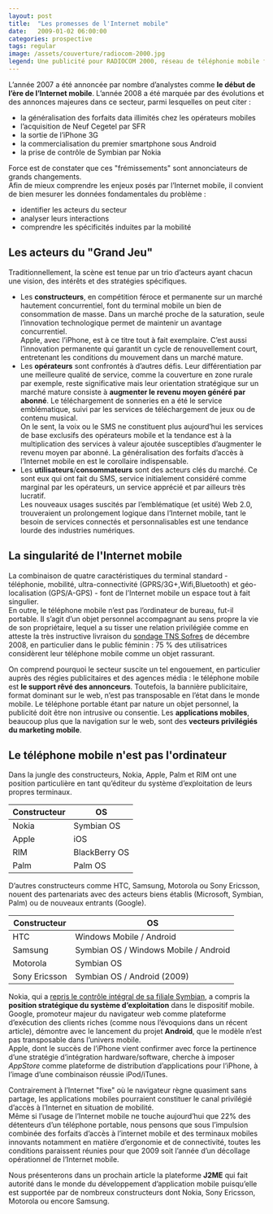 ```yaml
---
layout: post
title:  "Les promesses de l'Internet mobile"
date:   2009-01-02 06:00:00
categories: prospective
tags: regular
image: /assets/couverture/radiocom-2000.jpg
legend: Une publicité pour RADIOCOM 2000, réseau de téléphonie mobile français lancé en 1986.
---
```

L’année 2007 a été annoncée par nombre d’analystes comme **le début de l’ère de l’Internet mobile**. L’année 2008 a été marquée par des évolutions et des annonces majeures dans ce secteur, parmi lesquelles on peut citer :

- la généralisation des forfaits data illimités chez les opérateurs mobiles
- l’acquisition de Neuf Cegetel par SFR
- la sortie de l’iPhone 3G
- la commercialisation du premier smartphone sous Android
- la prise de contrôle de Symbian par Nokia

Force est de constater que ces "frémissements" sont annonciateurs de grands changements.<br />
Afin de mieux comprendre les enjeux posés par l’Internet mobile, il convient de bien mesurer les données fondamentales du problème : 
- identifier les acteurs du secteur
- analyser leurs interactions
- comprendre les spécificités induites par la mobilité

## Les acteurs du "Grand Jeu"
Traditionnellement, la scène est tenue par un trio d’acteurs ayant chacun une vision, des intérêts et des stratégies spécifiques.

- Les **constructeurs**, en compétition féroce et permanente sur un marché hautement concurrentiel, font du terminal mobile un bien de consommation de masse. Dans un marché proche de la saturation, seule l’innovation technologique permet de maintenir un avantage concurrentiel.<br />
Apple, avec l’iPhone, est à ce titre tout à fait exemplaire. C’est aussi l’innovation permanente qui garantit un cycle de renouvellement court, entretenant les conditions du mouvement dans un marché mature.
- Les **opérateurs** sont confrontés à d’autres défis. Leur différentiation par une meilleure qualité de service, comme la couverture en zone rurale par exemple, reste significative mais leur orientation stratégique sur un marché mature consiste à **augmenter le revenu moyen généré par abonné**. Le téléchargement de sonneries en a été le service emblématique, suivi par les services de téléchargement de jeux ou de contenu musical.<br />
On le sent, la voix ou le SMS ne constituent plus aujourd’hui les services de base exclusifs des opérateurs mobile et la tendance est à la multiplication des services à valeur ajoutée susceptibles d’augmenter le revenu moyen par abonné. La généralisation des forfaits d’accès à l’Internet mobile en est le corollaire indispensable.
- Les **utilisateurs**/**consommateurs** sont des acteurs clés du marché. Ce sont eux qui ont fait du SMS, service initialement considéré comme marginal par les opérateurs, un service apprécié et par ailleurs très lucratif.<br />
Les nouveaux usages suscités par l’emblématique (et usité) Web 2.0, trouveraient un prolongement logique dans l’Internet mobile, tant le besoin de services connectés et personnalisables est une tendance lourde des industries numériques.

## La singularité de l'Internet mobile

La combinaison de quatre caractéristiques du terminal standard - téléphonie, mobilité, ultra-connectivité (GPRS/3G+,Wifi,Bluetooth) et géo-localisation (GPS/A-GPS) - font de l’Internet mobile un espace tout à fait singulier.<br />
En outre, le téléphone mobile n’est pas l’ordinateur de bureau, fut-il portable. Il s’agit d’un objet personnel accompagnant au sens propre la vie de son propriétaire, lequel a su tisser une relation privilégiée comme en atteste la très instructive livraison du [sondage TNS Sofres](http://www.afom.fr/v4/STATIC/documents/TNS_2008_%20CP.pdf) de décembre 2008, en particulier dans le public féminin : 75 % des utilisatrices considèrent leur téléphone mobile comme un objet rassurant.

On comprend pourquoi le secteur suscite un tel engouement, en particulier auprès des régies publicitaires et des agences média : le téléphone mobile est **le support rêvé des annonceurs**. Toutefois, la bannière publicitaire, format dominant sur le web, n’est pas transposable en l’état dans le monde mobile. Le téléphone portable étant par nature un objet personnel, la publicité doit être non intrusive ou consentie. Les **applications mobiles**, beaucoup plus que la navigation sur le web, sont des **vecteurs privilégiés du marketing mobile**.

## Le téléphone mobile n'est pas l'ordinateur

Dans la jungle des constructeurs, Nokia, Apple, Palm et RIM ont une position particulière en tant qu’éditeur du système d’exploitation de leurs propres terminaux.

| Constructeur | OS            |
| ------------ | ------------- |
| Nokia        | Symbian OS    |
| Apple        | iOS           |
| RIM          | BlackBerry OS |
| Palm         | Palm OS       |

D’autres constructeurs comme HTC, Samsung, Motorola ou Sony Ericsson, nouent des partenariats avec des acteurs biens établis (Microsoft, Symbian, Palm) ou de nouveaux entrants (Google).

| Constructeur  | OS            |
| ------------- | ------------------------------------- |
| HTC           | Windows Mobile / Android              |
| Samsung       | Symbian OS / Windows Mobile / Android |
| Motorola      | Symbian OS                            |
| Sony Ericsson | Symbian OS / Android (2009)           |

Nokia, qui a [repris le contrôle intégral de sa filiale Symbian](http://www.lemondeinformatique.fr/actualites/lire-symbian-avale-nokia-prevoit-une-plateforme-open-source-en-2010-27565.html), a compris la **position stratégique du système d’exploitation** dans le dispositif mobile.<br />
Google, promoteur majeur du navigateur web comme plateforme d’exécution des clients riches (comme nous l’évoquions dans un récent article), démontre avec le lancement du projet **Android**, que le modèle n’est pas transposable dans l’univers mobile.<br />
Apple, dont le succès de l’iPhone vient confirmer avec force la pertinence d’une stratégie d’intégration hardware/software, cherche à imposer *AppStore* comme plateforme de distribution d’applications pour l’iPhone, à l’image d’une combinaison réussie iPod/iTunes.

Contrairement à l’Internet "fixe" où le navigateur règne quasiment sans partage, les applications mobiles pourraient constituer le canal privilégié d’accès à l’Internet en situation de mobilité.<br />
Même si l’usage de l’Internet mobile ne touche aujourd’hui que 22% des détenteurs d’un téléphone portable, nous pensons que sous l’impulsion combinée des forfaits d’accès à l’internet mobile et des terminaux mobiles innovants notamment en matière d’ergonomie et de connectivité, toutes les conditions paraissent réunies pour que 2009 soit l’année d’un décollage opérationnel de l’Internet mobile.

Nous présenterons dans un prochain article la plateforme **J2ME** qui fait autorité dans le monde du développement d’application mobile puisqu’elle est supportée par de nombreux constructeurs dont Nokia, Sony Ericsson, Motorola ou encore Samsung.

[jekyll]:      http://jekyllrb.com
[jekyll-gh]:   https://github.com/jekyll/jekyll
[jekyll-help]: https://github.com/jekyll/jekyll-help
